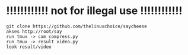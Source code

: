 # ‼‼‼‼‼‼ not for illegal use ‼‼‼‼‼‼

```
git clone https://github.com/thelinuxchoice/saycheese
akses http://root/say
run tmux -> cam compress.py
run tmux -> result video.py
look result/video

```

